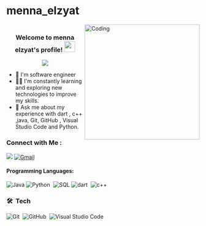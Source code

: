 # menna_elzyat

<img align="right" alt="Coding" width="300" src="https://user-images.githubusercontent.com/77529535/104816402-097a5f80-5843-11eb-9d83-deadb3bb212c.gif?raw=true" >
<h3 align="center">
  <br>
  Welcome to menna elzyat's profile!
  <img src="https://media.giphy.com/media/hvRJCLFzcasrR4ia7z/giphy.gif" width="28">
</h3>

<!-- Typing SVG by DenverCoder1 - https://github.com/DenverCoder1/readme-typing-svg -->
<p align="center">
  <a href="https://github.com/DenverCoder1/readme-typing-svg"><img src="https://readme-typing-svg.herokuapp.com/?lines= Data Scientist%20Student;Always%20learning%20new%20things&font=Fira%20Code&center=true&width=440&height=45&color=00DF67&vCenter=true&size=22"></a>
</p> 

- 🏢 I'm software engineer
- 👨‍💻  I'm constantly learning and exploring new technologies to improve my skills.
- 💬 Ask me about my experience with dart , c++ ,java, Git, GitHub , Visual Studio Code and Python.


### Connect with Me :

<a href="https://linkedin.com/in/menna-elzyat-6021a5274?" target="_blank"><img src="https://img.shields.io/badge/-menna%20elzyat-0077B5?style=for-the-badge&logo=Linkedin&logoColor=white"/></a>
[![Gmail](https://img.shields.io/badge/Gmail-D14836?style=for-the-badge&logo=gmail&logoColor=white&link=mailto:elzyatmenna4@gmail.com)](mailto:elzyatmenna48@gmail.com)

#### Programming Languages:
![Java](https://img.shields.io/badge/-Java-05122A?style=flat&logo=Java&logoColor=white)
![Python](https://img.shields.io/badge/-Python-05122A?style=flat&logo=python)&nbsp;
![SQL](https://img.shields.io/badge/-SQL-05122A?style=flat&logo=mysql&logoColor=white)
![dart](https://img.shields.io/badge/-CSS-05122A?style=flat&logo=dart3&logoColor=1572B6)&nbsp;
![c++](https://img.shields.io/badge/-CSS-05122A?style=flat&logo=c++3&logoColor=1572B6)&nbsp;

### 🛠 &nbsp;Tech 

![Git](https://img.shields.io/badge/-Git-05122A?style=flat&logo=git)&nbsp;
![GitHub](https://img.shields.io/badge/-GitHub-05122A?style=flat&logo=github)&nbsp;
![Visual Studio Code](https://img.shields.io/badge/-Visual%20Studio%20Code-05122A?style=flat&logo=visual-studio-code&logoColor=007ACC)&nbsp;

